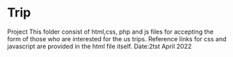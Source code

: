 # Trip
Project 
This folder consist of html,css, php and js files for accepting the form of those who are
interested for the us trips. Reference links for css and javascript are provided in the
html file itself.
Date:2tst April 2022
 
